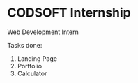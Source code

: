 # CODSOFT Internship
Web Development Intern

Tasks done:
1) Landing Page
2) Portfolio
3) Calculator

